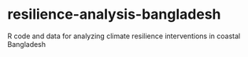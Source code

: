 # resilience-analysis-bangladesh
R code and data for analyzing climate resilience interventions in coastal Bangladesh
